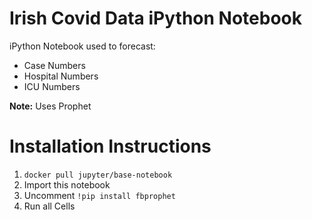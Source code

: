 # Irish Covid Data iPython Notebook
iPython Notebook used to forecast:

- Case Numbers
- Hospital Numbers
- ICU Numbers


**Note:** Uses Prophet

# Installation Instructions
1. `docker pull jupyter/base-notebook`
2. Import this notebook
3. Uncomment `!pip install fbprophet`
4. Run all Cells
